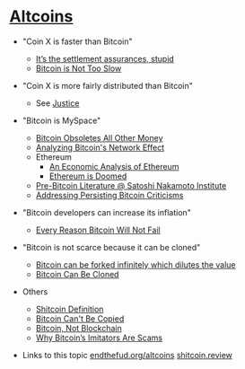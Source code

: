 # [Altcoins](altcoins)


* "Coin X is faster than Bitcoin"
  * [It’s the settlement assurances, stupid](https://medium.com/@nic__carter/its-the-settlement-assurances-stupid-5dcd1c3f4e41)
  * [Bitcoin is Not Too Slow](https://nakamotoinstitute.org/mempool/bitcoin-is-not-too-slow/)
* "Coin X is more fairly distributed than Bitcoin"
  * See [Justice](#justice)
* "Bitcoin is MySpace"
  * [Bitcoin Obsoletes All Other Money](https://nakamotoinstitute.org/mempool/bitcoin-obsoletes-all-other-money/)
  * [Analyzing Bitcoin's Network Effect](https://www.lynalden.com/bitcoins-network-effect/)
  * Ethereum
    * [An Economic Analysis of Ethereum](https://www.lynalden.com/ethereum-analysis/)
    * [Ethereum is Doomed](https://nakamotoinstitute.org/mempool/ethereum-is-doomed/)
  * [Pre-Bitcoin Literature @ Satoshi Nakamoto Institute](https://nakamotoinstitute.org/literature/)
  * [Addressing Persisting Bitcoin Criticisms](https://www.fidelitydigitalassets.com/articles/addressing-bitcoin-criticisms)
* "Bitcoin developers can increase its inflation"
  * [Every Reason Bitcoin Will Not Fail](https://safehodl.github.io/failure/#scarcity-can-be-changed)
* "Bitcoin is not scarce because it can be cloned"
  * [Bitcoin can be forked infinitely which dilutes the value](https://safehodl.github.io/failure/#can-be-forked-infinitely)
  * [Bitcoin Can Be Cloned](https://casebitcoin.com/critiques/bitcoin-can-be-cloned)

* Others
  * [Shitcoin Definition](https://github.com/libbitcoin/libbitcoin-system/wiki/Shitcoin-Definition)
  * [Bitcoin Can't Be Copied](https://nakamotoinstitute.org/mempool/bitcoin-cant-be-copied/)
  * [Bitcoin, Not Blockchain](https://nakamotoinstitute.org/mempool/bitcoin-not-blockchain/)
  * [Why Bitcoin’s Imitators Are Scams](https://tomerstrolight.medium.com/why-bitcoins-imitators-are-scams-e38fab4c78ba)

* Links to this topic [endthefud.org/altcoins](https://endthefud.org/altcoins) [shitcoin.review](https://shitcoin.review)
